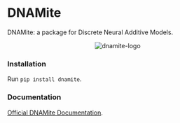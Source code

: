 # DNAMite

DNAMite: a package for Discrete Neural Additive Models. 

<p align="center">
  <img src="docs/dynamite.png" alt="dnamite-logo">
</p>

### Installation

Run `pip install dnamite`.

### Documentation

[Official DNAMite Documentation](https://dnamite.readthedocs.io/en/latest/).